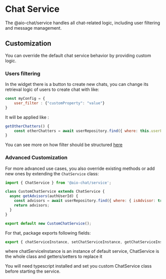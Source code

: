 # Chat Service

The @aio-chat/service handles all chat-related logic, including user filtering and message management.

## Customization

You can override the default chat service behavior by providing custom logic.

### Users filtering

In the widget there is a button to create new chats, you can change its retrieval logic of users to create chat with like:

```javascript
const myConfig = {
    user_filter : {"customProperty": "value"}
}
```

It will be applied like : 

```javascript
getOtherChatters() {
    const otherChatters = await userRepository.find({ where: this.userFilter || {} });
}
```

You can see more on how filter should be structured [here](https://orkhan.gitbook.io/typeorm/docs/find-options#basic-options)

### Advanced Customization

For more advanced use cases, you also override existing methods or add new ones by extending the `ChatService` class:

```javascript
import { ChatService } from '@aio-chat/service';

class CustomChatService extends ChatService {
  async getAdvisors(authUserId) {
    const advisors = await userRepository.find({ where: { isAdvisor: true } });
    return advisors;
  }
}

export default new CustomChatService();
```

For that, package exports following fields: 

```javascript
export { chatServiceInstance, setChatServiceInstance, getChatServiceInstance, ChatService };
```

where chatServiceInstance is an instance of default service, ChatService is the whole class and getters/setters to replace it 

You will need typescript installed and set you custom ChatService class before starting the service.
